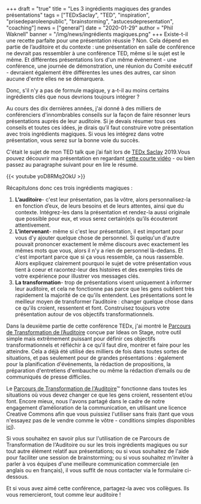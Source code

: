 +++
draft = "true"
title = "Les 3 ingrédients magiques des grandes présentations"
tags = ["TEDxSaclay", "TED", "inspiration", "prisedeparoleenpublic", "brainstorming", "astucesdepresentation", "coaching"]
news = ["general"]
date = "2020-01-29"
author = "Phil Waknell"
banner = "/img/news/ingrédients magiques.png"
+++
Existe-t-il une recette parfaite pour une présentation réussie ? Non. Cela dépend en partie de l’auditoire et du contexte : une présentation en salle de conférence ne devrait pas ressembler à une conférence TED, même si le sujet est le même. Et différentes présentations lors d'un même événement - une conférence, une journée de démonstration, une réunion du Comité exécutif - devraient également être différentes les unes des autres, car sinon aucune d'entre elles ne se démarquera.

Donc, s'il n'y a pas de formule magique, y a-t-il au moins certains ingrédients clés que nous devrions toujours intégrer ?

Au cours des dix dernières années, j'ai donné à des milliers de conférenciers d'innombrables conseils sur la façon de faire résonner leurs présentations auprès de leur auditoire. Si je devais résumer tous ces conseils et toutes ces idées, je dirais qu’il faut construire votre présentation avec trois ingrédients magiques. Si vous les intégrez dans votre présentation, vous serez sur la bonne voie du succès.

C'était le sujet de mon TED talk que j’ai fait lors de [TEDx Saclay](https://tedxsaclay.com/) 2019.Vous pouvez découvrir ma présentation en regardant [cette courte vidéo](https://www.youtube.com/watch?v=yoD8RMq2OkU) - ou bien passez au paragraphe suivant pour en lire le résumé.

{{< youtube yoD8RMq2OkU >}}

Récapitulons donc ces trois ingrédients magiques :

1. **L’auditoire**- c'est leur présentation, pas la vôtre, alors personnalisez-la en fonction d’eux, de leurs besoins et de leurs attentes, ainsi que du contexte. Intégrez-les dans la présentation et rendez-la aussi originale que possible pour eux, et vous serez certain(e)s qu’ils écouteront attentivement.
2. **L’intervenant**- même si c'est leur présentation, il est important pour vous d'y ajouter quelque chose de personnel. Si quelqu'un d'autre pouvait prononcer exactement le même discours avec exactement les mêmes mots que vous, alors il n'y a rien de personnel là-dedans. Et c'est important parce que si ça vous ressemble, ça nous rassemble. Alors expliquez clairement pourquoi le sujet de votre présentation vous tient à coeur et racontez-leur des histoires et des exemples tirés de votre expérience pour illustrer vos messages clés.
3. **La transformation**- trop de présentations visent uniquement à informer leur auditoire, et cela ne fonctionne pas parce que les gens oublient très rapidement la majorité de ce qu'ils entendent. Les présentations sont le meilleur moyen de transformer l’auditoire : changer quelque chose dans ce qu'ils croient, ressentent et font. Construisez toujours votre présentation autour de vos objectifs transformationnels.

Dans la deuxième partie de cette conférence TEDx, j'ai montré le [Parcours de Transformation de l’Auditoire](https://www.ideasonstage.com/audience-transformation-roadmap/) conçue par Ideas on Stage, notre outil simple mais extrêmement puissant pour définir ces objectifs transformationnels et réfléchir à ce qu'il faut dire, montrer et faire pour les atteindre. Cela a déjà été utilisé des milliers de fois dans toutes sortes de situations, et pas seulement pour de grandes présentations : également pour la planification d'événements, la rédaction de propositions, la préparation d'entretiens d'embauche ou même la rédaction d’emails ou de communiqués de presse difficiles.

Le [Parcours de Transformation de l'Auditoire](https://www.ideasonstage.com/audience-transformation-roadmap/)™ fonctionne dans toutes les situations où vous devez changer ce que les gens croient, ressentent et/ou font. Encore mieux, nous l'avons partagé dans le cadre de notre engagement d’amélioration de la communication, en utilisant une licence Creative Commons afin que vous puissiez l'utiliser sans frais (tant que vous n'essayez pas de le vendre comme le vôtre - conditions simples disponibles [ici](https://www.ideasonstage.com/audience-transformation-roadmap/)).

Si vous souhaitez en savoir plus sur l'utilisation de ce Parcours de Transformation de l'Auditoire ou sur les trois ingrédients magiques ou sur tout autre élément relatif aux présentations; ou si vous souhaitez de l'aide pour faciliter une session de brainstorming; ou si vous souhaitez m'inviter à parler à vos équipes d'une meilleure communication commerciale (en anglais ou en français), il vous suffit de nous contacter via le formulaire ci-dessous.

Et si vous avez aimé cette conférence, partagez-la avec vos collègues. Ils vous remercieront, tout comme leur auditoire !
